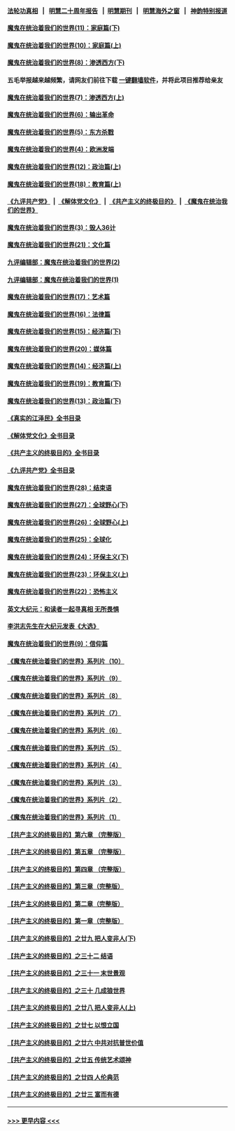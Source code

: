 #### [法轮功真相](https://github.com/gfw-breaker/truth/blob/master/README.md?t=0) &nbsp;&nbsp;|&nbsp;&nbsp; [明慧二十周年报告](https://github.com/gfw-breaker/mh-reports/blob/master/README.md?t=0) &nbsp;&nbsp;|&nbsp;&nbsp;[明慧期刊](https://github.com/gfw-breaker/mh-qikan) &nbsp;&nbsp;|&nbsp;&nbsp; [明慧海外之窗](https://github.com/gfw-breaker/mh-news/blob/master/README.md?t=0) &nbsp;&nbsp;|&nbsp;&nbsp; [神韵特别报道](https://github.com/gfw-breaker/mh-news/blob/master/shenyun.md?t=0)
#### [魔鬼在统治着我们的世界(11)：家庭篇(下)](../pages/nsc422/n10440961.md?t=11200850) 
#### [魔鬼在统治着我们的世界(10)：家庭篇(上)](../pages/nsc422/n10435448.md?t=11200850) 
#### [魔鬼在统治着我们的世界(8)：渗透西方(下)](../pages/nsc422/n10429603.md?t=11200850) 
#### 五毛举报越来越频繁，请网友们前往下载 [一键翻墙软件](https://github.com/gfw-breaker/ssr-accounts)，并将此项目推荐给亲友
#### [魔鬼在统治着我们的世界(7)：渗透西方(上)](../pages/nsc422/n10426013.md?t=11200850) 
#### [魔鬼在统治着我们的世界(6)：输出革命](../pages/nsc422/n10421536.md?t=11200850) 
#### [魔鬼在统治着我们的世界(5)：东方杀戮](../pages/nsc422/n10417707.md?t=11200850) 
#### [魔鬼在统治着我们的世界(4)：欧洲发端](../pages/nsc422/n10414890.md?t=11200850) 
#### [魔鬼在统治着我们的世界(12)：政治篇(上)](../pages/nsc422/n10444576.md?t=11200850) 
#### [魔鬼在统治着我们的世界(18)：教育篇(上)](../pages/nsc422/n10526970.md?t=11200850) 
#### [《九评共产党》](https://github.com/begood0513/9ping.md/blob/master/README.md) &nbsp;|&nbsp; [《解体党文化》](../../../../jtdwh.md/blob/master/README.md)  &nbsp;|&nbsp; [《共产主义的终极目的》](../../../../gczydzjmd.md/blob/master/README.md) &nbsp;|&nbsp; [《魔鬼在统治我们的世界》](../../../../mgztzwmdsj.md/blob/master/README.md) 
#### [魔鬼在统治着我们的世界(3)：毁人36计](../pages/nsc422/n10411583.md?t=11200850) 
#### [魔鬼在统治着我们的世界(21)：文化篇](../pages/nsc422/n10597706.md?t=11200850) 
#### [九评编辑部：魔鬼在统治着我们的世界(2)](../pages/nsc422/n10410036.md?t=11200850) 
#### [九评编辑部：魔鬼在统治着我们的世界(1)](../pages/nsc422/n10406825.md?t=11200850) 
#### [魔鬼在统治着我们的世界(17)：艺术篇](../pages/nsc422/n10499093.md?t=11200850) 
#### [魔鬼在统治着我们的世界(16)：法律篇](../pages/nsc422/n10485969.md?t=11200850) 
#### [魔鬼在统治着我们的世界(15)：经济篇(下)](../pages/nsc422/n10469975.md?t=11200850) 
#### [魔鬼在统治着我们的世界(20)：媒体篇](../pages/nsc422/n10586579.md?t=11200850) 
#### [魔鬼在统治着我们的世界(14)：经济篇(上)](../pages/nsc422/n10457370.md?t=11200850) 
#### [魔鬼在统治着我们的世界(19)：教育篇(下)](../pages/nsc422/n10564808.md?t=11200850) 
#### [魔鬼在统治着我们的世界(13)：政治篇(下)](../pages/nsc422/n10448270.md?t=11200850) 
#### [《真实的江泽民》全书目录](../pages/nsc422/n13721399.md?t=11200850) 
#### [《解体党文化》全书目录](../pages/nsc422/n13721157.md?t=11200850) 
#### [《共产主义的终极目的》全书目录](../pages/nsc422/n13721048.md?t=11200850) 
#### [《九评共产党》全书目录](../pages/nsc422/n13708085.md?t=11200850) 
#### [魔鬼在统治着我们的世界(28)：结束语](../pages/nsc422/n10936246.md?t=11200850) 
#### [魔鬼在统治着我们的世界(27)：全球野心(下)](../pages/nsc422/n10928319.md?t=11200850) 
#### [魔鬼在统治着我们的世界(26)：全球野心(上)](../pages/nsc422/n10900318.md?t=11200850) 
#### [魔鬼在统治着我们的世界(25)：全球化](../pages/nsc422/n10788205.md?t=11200850) 
#### [魔鬼在统治着我们的世界(24)：环保主义(下)](../pages/nsc422/n10695307.md?t=11200850) 
#### [魔鬼在统治着我们的世界(23)：环保主义(上)](../pages/nsc422/n10688613.md?t=11200850) 
#### [魔鬼在统治着我们的世界(22)：恐怖主义](../pages/nsc422/n10614727.md?t=11200850) 
#### [英文大纪元：和读者一起寻真相 无所畏惧](../pages/nsc422/n12542027.md?t=11200850) 
#### [李洪志先生在大纪元发表《大选》](../pages/nsc422/n12534746.md?t=11200850) 
#### [魔鬼在统治着我们的世界(9)：信仰篇](../pages/nsc422/n10432159.md?t=11200850) 
#### [《魔鬼在统治着我们的世界》系列片（10）](../pages/nsc422/n12292670.md?t=11200850) 
#### [《魔鬼在统治着我们的世界》系列片（9）](../pages/nsc422/n12290859.md?t=11200850) 
#### [《魔鬼在统治着我们的世界》系列片（8）](../pages/nsc422/n12287445.md?t=11200850) 
#### [《魔鬼在统治着我们的世界》系列片（7）](../pages/nsc422/n12283425.md?t=11200850) 
#### [《魔鬼在统治着我们的世界》系列片（6）](../pages/nsc422/n12282314.md?t=11200850) 
#### [《魔鬼在统治着我们的世界》系列片（5）](../pages/nsc422/n12281419.md?t=11200850) 
#### [《魔鬼在统治着我们的世界》系列片（4）](../pages/nsc422/n12274024.md?t=11200850) 
#### [《魔鬼在统治着我们的世界》系列片（3）](../pages/nsc422/n12271322.md?t=11200850) 
#### [《魔鬼在统治着我们的世界》系列片（2）](../pages/nsc422/n12269049.md?t=11200850) 
#### [《魔鬼在统治着我们的世界》系列片（1）](../pages/nsc422/n12267575.md?t=11200850) 
#### [【共产主义的终极目的】第六章 （完整版）](../pages/nsc422/n11428913.md?t=11200850) 
#### [【共产主义的终极目的】第五章 （完整版）](../pages/nsc422/n11428912.md?t=11200850) 
#### [【共产主义的终极目的】第四章 （完整版）](../pages/nsc422/n11428907.md?t=11200850) 
#### [【共产主义的终极目的】第三章（完整版）](../pages/nsc422/n11428848.md?t=11200850) 
#### [【共产主义的终极目的】第二章（完整版）](../pages/nsc422/n11428831.md?t=11200850) 
#### [【共产主义的终极目的】第一章（完整版）](../pages/nsc422/n11417651.md?t=11200850) 
#### [【共产主义的终极目的】之廿九 把人变非人(下)](../pages/nsc422/n11344140.md?t=11200850) 
#### [【共产主义的终极目的】之三十二 结语](../pages/nsc422/n11360535.md?t=11200850) 
#### [【共产主义的终极目的】之三十一 末世景观](../pages/nsc422/n11351129.md?t=11200850) 
#### [【共产主义的终极目的】之三十 几成狼世界](../pages/nsc422/n11348280.md?t=11200850) 
#### [【共产主义的终极目的】之廿八 把人变非人(上)](../pages/nsc422/n11340492.md?t=11200850) 
#### [【共产主义的终极目的】之廿七 以恨立国](../pages/nsc422/n11336944.md?t=11200850) 
#### [【共产主义的终极目的】之廿六 中共对抗普世价值](../pages/nsc422/n11324785.md?t=11200850) 
#### [【共产主义的终极目的】之廿五 传统艺术颂神](../pages/nsc422/n11296396.md?t=11200850) 
#### [【共产主义的终极目的】之廿四 人伦典范](../pages/nsc422/n11296397.md?t=11200850) 
#### [【共产主义的终极目的】之廿三 富而有德](../pages/nsc422/n11283598.md?t=11200850) 

----
#### [ >>> 更早内容 <<< ](../indexes/nsc422-earlier.md)
